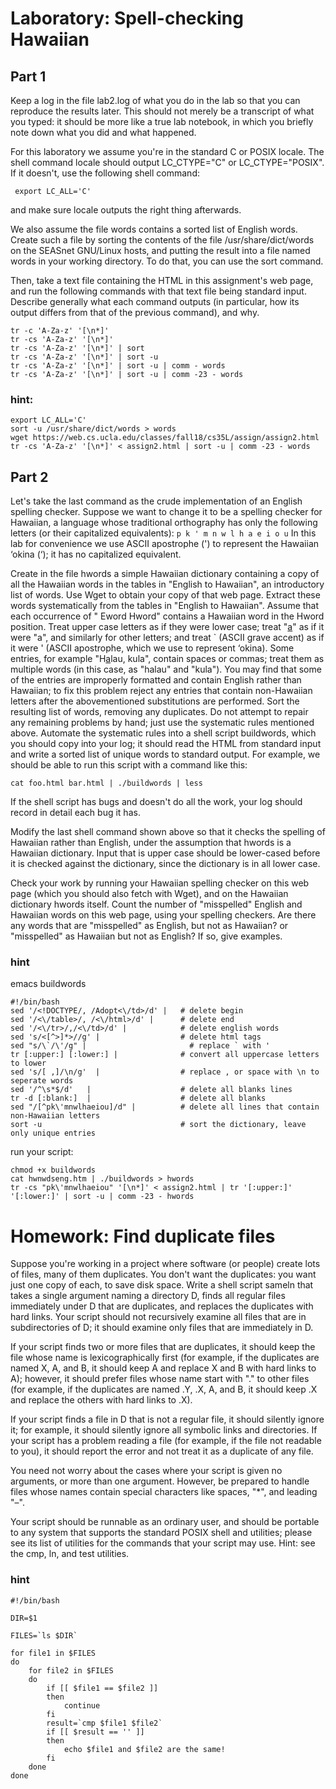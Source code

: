 # Laboratory: Spell-checking Hawaiian

## Part 1

Keep a log in the file lab2.log of what you do in the lab so that you can reproduce the results later. This should not merely be a transcript of what you typed: it should be more like a true lab notebook, in which you briefly note down what you did and what happened.

For this laboratory we assume you're in the standard C or POSIX locale. The shell command locale should output LC_CTYPE="C" or LC_CTYPE="POSIX". If it doesn't, use the following shell command:

` export LC_ALL='C'` 

and make sure locale outputs the right thing afterwards.

We also assume the file words contains a sorted list of English words. Create such a file by sorting the contents of the file /usr/share/dict/words on the SEASnet GNU/Linux hosts, and putting the result into a file named words in your working directory. To do that, you can use the sort command.

Then, take a text file containing the HTML in this assignment's web page, and run the following commands with that text file being standard input. Describe generally what each command outputs (in particular, how its output differs from that of the previous command), and why.

```
tr -c 'A-Za-z' '[\n*]'
tr -cs 'A-Za-z' '[\n*]'
tr -cs 'A-Za-z' '[\n*]' | sort
tr -cs 'A-Za-z' '[\n*]' | sort -u
tr -cs 'A-Za-z' '[\n*]' | sort -u | comm - words
tr -cs 'A-Za-z' '[\n*]' | sort -u | comm -23 - words
```

### hint:
```
export LC_ALL='C'
sort -u /usr/share/dict/words > words
wget https://web.cs.ucla.edu/classes/fall18/cs35L/assign/assign2.html
tr -cs 'A-Za-z' '[\n*]' < assign2.html | sort -u | comm -23 - words
```


## Part 2
Let's take the last command as the crude implementation of an English spelling checker. Suppose we want to change it to be a spelling checker for Hawaiian, a language whose traditional orthography has only the following letters (or their capitalized equivalents):
`p k ' m n w l h a e i o u`
In this lab for convenience we use ASCII apostrophe (') to represent the Hawaiian ‘okina (‘); it has no capitalized equivalent.

Create in the file hwords a simple Hawaiian dictionary containing a copy of all the Hawaiian words in the tables in "English to Hawaiian", an introductory list of words. Use Wget to obtain your copy of that web page. Extract these words systematically from the tables in "English to Hawaiian". Assume that each occurrence of "<tr> <td>Eword</td> <td>Hword</td>" contains a Hawaiian word in the Hword position. Treat upper case letters as if they were lower case; treat "<u>a</u>" as if it were "a", and similarly for other letters; and treat ` (ASCII grave accent) as if it were ' (ASCII apostrophe, which we use to represent ‘okina). Some entries, for example "H<u>a</u>lau, kula", contain spaces or commas; treat them as multiple words (in this case, as "halau" and "kula"). You may find that some of the entries are improperly formatted and contain English rather than Hawaiian; to fix this problem reject any entries that contain non-Hawaiian letters after the abovementioned substitutions are performed. Sort the resulting list of words, removing any duplicates. Do not attempt to repair any remaining problems by hand; just use the systematic rules mentioned above. Automate the systematic rules into a shell script buildwords, which you should copy into your log; it should read the HTML from standard input and write a sorted list of unique words to standard output. For example, we should be able to run this script with a command like this:

```
cat foo.html bar.html | ./buildwords | less
```

If the shell script has bugs and doesn't do all the work, your log should record in detail each bug it has.

Modify the last shell command shown above so that it checks the spelling of Hawaiian rather than English, under the assumption that hwords is a Hawaiian dictionary. Input that is upper case should be lower-cased before it is checked against the dictionary, since the dictionary is in all lower case.

Check your work by running your Hawaiian spelling checker on this web page (which you should also fetch with Wget), and on the Hawaiian dictionary hwords itself. Count the number of "misspelled" English and Hawaiian words on this web page, using your spelling checkers. Are there any words that are "misspelled" as English, but not as Hawaiian? or "misspelled" as Hawaiian but not as English? If so, give examples.

### hint

emacs buildwords
```
#!/bin/bash
sed '/<!DOCTYPE/, /Adopt<\/td>/d' |   # delete begin
sed '/<\/table>/, /<\/html>/d' |      # delete end
sed '/<\/tr>/,/<\/td>/d' |            # delete english words
sed 's/<[^>]*>//g' |                  # delete html tags
sed "s/\`/\'/g" |                       # replace ` with '
tr [:upper:] [:lower:] |              # convert all uppercase letters to lower
sed 's/[ ,]/\n/g'  |                  # replace , or space with \n to seperate words
sed '/^\s*$/d'   |                    # delete all blanks lines
tr -d [:blank:]  |                    # delete all blanks
sed "/[^pk\'mnwlhaeiou]/d" |          # delete all lines that contain non-Hawaiian letters
sort -u                               # sort the dictionary, leave only unique entries
```

run your script:
```
chmod +x buildwords
cat hwnwdseng.htm | ./buildwords > hwords
tr -cs "pk\'mnwlhaeiou" '[\n*]' < assign2.html | tr '[:upper:]' '[:lower:]' | sort -u | comm -23 - hwords
```

# Homework: Find duplicate files
Suppose you're working in a project where software (or people) create lots of files, many of them duplicates. You don't want the duplicates: you want just one copy of each, to save disk space. Write a shell script sameln that takes a single argument naming a directory D, finds all regular files immediately under D that are duplicates, and replaces the duplicates with hard links. Your script should not recursively examine all files that are in subdirectories of D; it should examine only files that are immediately in D.

If your script finds two or more files that are duplicates, it should keep the file whose name is lexicographically first (for example, if the duplicates are named X, A, and B, it should keep A and replace X and B with hard links to A); however, it should prefer files whose name start with "." to other files (for example, if the duplicates are named .Y, .X, A, and B, it should keep .X and replace the others with hard links to .X).

If your script finds a file in D that is not a regular file, it should silently ignore it; for example, it should silently ignore all symbolic links and directories. If your script has a problem reading a file (for example, if the file not readable to you), it should report the error and not treat it as a duplicate of any file.

You need not worry about the cases where your script is given no arguments, or more than one argument. However, be prepared to handle files whose names contain special characters like spaces, "*", and leading "–".

Your script should be runnable as an ordinary user, and should be portable to any system that supports the standard POSIX shell and utilities; please see its list of utilities for the commands that your script may use. Hint: see the cmp, ln, and test utilities.


### hint

```
#!/bin/bash

DIR=$1

FILES=`ls $DIR`

for file1 in $FILES
do
    for file2 in $FILES
    do
        if [[ $file1 == $file2 ]]
        then
            continue
        fi
        result=`cmp $file1 $file2`
        if [[ $result == '' ]]
        then
            echo $file1 and $file2 are the same!
        fi
    done
done


```


